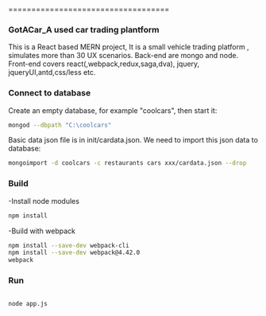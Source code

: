 
===================================
### GotACar_A used car trading plantform 

This is a React based MERN project, It is a small vehicle trading platform , simulates more than 30 UX scenarios. 
Back-end are mongo and node. Front-end covers react(,webpack,redux,saga,dva), jquery, jqueryUI,antd,css/less etc.

### Connect to database 

Create an empty database, for example "coolcars", then start it:

```bash
mongod --dbpath "C:\coolcars"

```

Basic data json file is in init/cardata.json. We need to import this json data to database:

```bash
mongoimport -d coolcars -c restaurants cars xxx/cardata.json --drop
```


### Build 

-Install node modules
```bash
npm install
```
-Build with webpack
```bash
npm install --save-dev webpack-cli 
npm install --save-dev webpack@4.42.0
webpack
```


### Run 

```bash

node app.js

```

